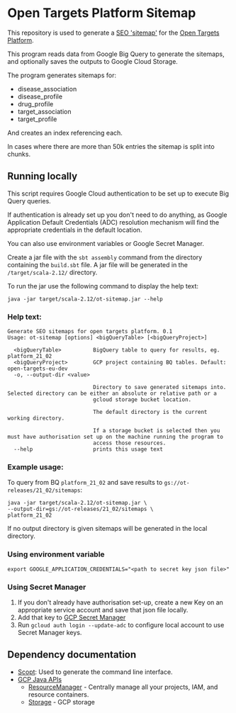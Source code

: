 # Open Targets Platform Sitemap

This repository is used to generate a [SEO 'sitemap'](https://developers.google.com/search/docs/advanced/sitemaps/overview) for the [Open Targets Platform](https://beta.targetvalidation.org/). 

This program reads data from Google Big Query to generate the sitemaps, and optionally saves the outputs to Google 
Cloud Storage. 

The program generates sitemaps for:
  - disease_association
  - disease_profile
  - drug_profile
  - target_association
  - target_profile

And creates an index referencing each. 

In cases where there are more than 50k entries the sitemap is split into chunks.

## Running locally 

This script requires Google Cloud authentication to be set up to execute Big Query queries. 

If authentication is already set up you don't need to do anything, as Google Application Default Credentials (ADC)
resolution mechanism will find the appropriate credentials in the default location. 

You can also use environment variables or Google Secret Manager. 

Create a jar file with the `sbt assembly` command from the directory containing 
the `build.sbt` file. A jar file will be generated in the `/target/scala-2.12/` directory.

To run the jar use the following command to display the help text: 

`java -jar target/scala-2.12/ot-sitemap.jar --help`

### Help text:

```
Generate SEO sitemaps for open targets platform. 0.1
Usage: ot-sitemap [options] <bigQueryTable> [<bigQueryProject>]

  <bigQueryTable>          BigQuery table to query for results, eg. platform_21_02
  <bigQueryProject>        GCP project containing BQ tables. Default: open-targets-eu-dev
  -o, --output-dir <value>
                           
                           Directory to save generated sitemaps into. Selected directory can be either an absolute or relative path or a 
                           gcloud storage bucket location.
                           
                           The default directory is the current working directory. 
                           
                           If a storage bucket is selected then you must have authorisation set up on the machine running the program to 
                           access those resources.
  --help                   prints this usage text

```

### Example usage: 

To query from BQ `platform_21_02` and save results to `gs://ot-releases/21_02/sitemaps`:
```
java -jar target/scala-2.12/ot-sitemap.jar \
--output-dir=gs://ot-releases/21_02/sitemaps \
platform_21_02
```

If no output directory is given sitemaps will be generated in the local directory.

### Using environment variable

`export GOOGLE_APPLICATION_CREDENTIALS="<path to secret key json file>"`

### Using Secret Manager

1. If you don't already have authorisation set-up, create a new Key on an appropriate service
account and save that json file locally. 
2. Add that key to [GCP Secret Manager](https://cloud.google.com/secret-manager) 
3. Run `gcloud auth login --update-adc` to configure local account to use Secret Manager keys.

## Dependency documentation

- [Scopt](https://github.com/scopt/scopt): Used to generate the command line interface.
- [GCP Java APIs](https://cloud.google.com/java/docs/reference)
  - [ResourceManager](https://googleapis.dev/java/google-cloud-resourcemanager/latest/index.html) - Centrally manage all your projects, IAM, and resource containers.
  - [Storage](https://googleapis.dev/java/google-cloud-storage/latest/index.html) - GCP storage
